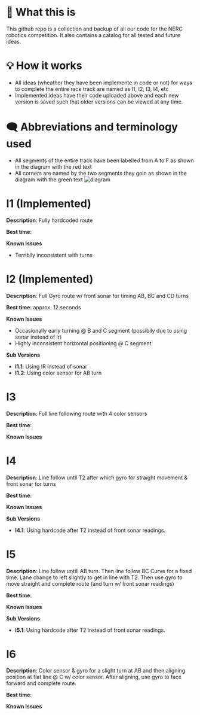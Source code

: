 # 🤔 What this is
This github repo is a collection and backup of all our code for the NERC robotics competition. It also contains a catalog for all tested and future ideas.

# 💡 How it works
- All ideas (wheather they have been implemente in code or not) for  ways to complete the entire race track are named as I1, I2, I3, I4, etc
- Implemented ideas have their code uploaded above and each new version is saved such that older versions can be viewed at any time.

# 🗨️ Abbreviations and terminology used
- All segments of the entire track have been labelled from A to F as shown in the diagram with the red text
- All corners are named by the two segments they goin as shown in the diagram with the green text
![diagram](https://github.com/ahmadsb86/NERC/assets/33711947/6ca88d35-068f-4aca-b06e-4da3d7d582bd)


# I1 (Implemented)
**Description**: Fully hardcoded route

**Best time**: 

**Known Issues**
- Terribily inconsistent with turns
  

# I2 (Implemented)
**Description**: Full Gyro route w/ front sonar for timing AB, BC and CD turns

**Best time**: approx. 12 seconds

**Known Issues**
- Occasionally early turning @ B and C segment (possibily due to using sonar instead of ir)
- Highly inconsistent horizontal positioning @ C segment

**Sub Versions**
- **I1.1**: Using IR instead of sonar
- **I1.2**: Using color sensor for AB turn


# I3 
**Description**: Full line following route with 4 color sensors

**Best time**:

**Known Issues**

# I4
**Description**: Line follow until T2 after which gyro for straight movement & front sonar for turns

**Best time**:

**Known Issues**

**Sub Versions**
- **I4.1**: Using hardcode after T2 instead of front sonar readings.

# I5
**Description**: Line follow untill AB turn. Then line follow BC Curve for a fixed time. Lane change to left slightly to get in line with T2. Then use gyro to move straight and complete route (and turn w/ front sonar readings)

**Best time**:

**Known Issues**

**Sub Versions**
- **I5.1**: Using hardcode after T2 instead of front sonar readings.



# I6
**Description**: Color sensor & gyro for a slight turn at AB and then aligning position at flat line @ C w/ color sensor. After aligning, use gyro to face forward and complete route.

**Best time**:

**Known Issues**


